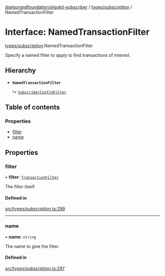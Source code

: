 [@algorandfoundation/algokit-subscriber](../README.md) / [types/subscription](../modules/types_subscription.md) / NamedTransactionFilter

# Interface: NamedTransactionFilter

[types/subscription](../modules/types_subscription.md).NamedTransactionFilter

Specify a named filter to apply to find transactions of interest.

## Hierarchy

- **`NamedTransactionFilter`**

  ↳ [`SubscriberConfigFilter`](types_subscription.SubscriberConfigFilter.md)

## Table of contents

### Properties

- [filter](types_subscription.NamedTransactionFilter.md#filter)
- [name](types_subscription.NamedTransactionFilter.md#name)

## Properties

### filter

• **filter**: [`TransactionFilter`](types_subscription.TransactionFilter.md)

The filter itself.

#### Defined in

[src/types/subscription.ts:299](https://github.com/algorandfoundation/algokit-subscriber-ts/blob/main/src/types/subscription.ts#L299)

___

### name

• **name**: `string`

The name to give the filter.

#### Defined in

[src/types/subscription.ts:297](https://github.com/algorandfoundation/algokit-subscriber-ts/blob/main/src/types/subscription.ts#L297)
